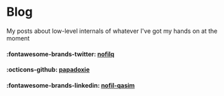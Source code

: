 # Blog

My posts about low-level internals of whatever I've got my hands on at the moment

#### :fontawesome-brands-twitter: [nofilq](https://x.com/nofilq) 
#### :octicons-github: [papadoxie](https://github.com/papadoxie)
#### :fontawesome-brands-linkedin: [nofil-qasim](https://linkedin.com/in/nofil-qasim)


